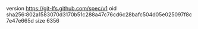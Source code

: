 version https://git-lfs.github.com/spec/v1
oid sha256:802a1583070d3170b51c288a47c76cd6c28bafc504d05e025097f8c7e47e665d
size 6356
